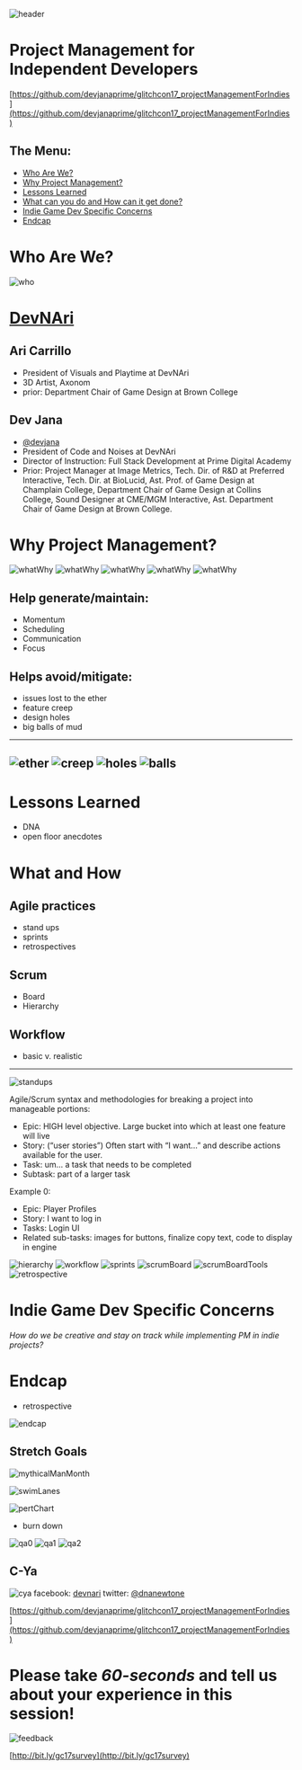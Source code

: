 ![header](images/header.png)

Project Management for Independent Developers
===

[https://github.com/devjanaprime/glitchcon17_projectManagementForIndies](https://github.com/devjanaprime/glitchcon17_projectManagementForIndies)

The Menu:
---
- [Who Are We?](#who)
- [Why Project Management?](#why-project-management)
- [Lessons Learned](#lessons-learned)
- [What can you do and How can it get done?](#what-and-how)
- [Indie Game Dev Specific Concerns](#indie-game-dev-specific-concerns)
- [Endcap](#endcap)

Who Are We?
===

![who](images/who.png) 

[DevNAri](http://devnari.com)
===

Ari Carrillo
---
- President of Visuals and Playtime at DevNAri
- 3D Artist, Axonom
- prior: Department Chair of Game Design at Brown College 

Dev Jana
---
- [@devjana](https://twitter.com/devjana)
- President of Code and Noises at DevNAri
- Director of Instruction: Full Stack Development at Prime Digital Academy
- Prior: Project Manager at Image Metrics, Tech. Dir. of R&D at Preferred Interactive, Tech. Dir. at BioLucid, Ast. Prof. of Game Design at Champlain College, Department Chair of Game Design at Collins College, Sound Designer at CME/MGM Interactive, Ast. Department Chair of Game Design at Brown College.

Why Project Management?
===

![whatWhy](images/whatWhy0.png) 
![whatWhy](images/whatWhy1.png) 
![whatWhy](images/whatWhy2.png) 
![whatWhy](images/whatWhy3.png)
![whatWhy](images/whatWhy4.png)
 
Help generate/maintain:
---
- Momentum
- Scheduling
- Communication
- Focus
 
Helps avoid/mitigate:
---
- issues lost to the ether
- feature creep
- design holes
- big balls of mud

---
![ether](images/ether.png)
![creep](images/creep.png)
![holes](images/holes.png)
![balls](images/balls.png)
---

Lessons Learned
===
- DNA
- open floor anecdotes


What and How
===
Agile practices
---
 - stand ups
 - sprints
 - retrospectives 

Scrum
---
 - Board
 - Hierarchy 

Workflow
---
 - basic v. realistic 
 
 ---
 
![standups](images/standUps.png) 

Agile/Scrum syntax and methodologies for breaking a project into manageable portions:

- Epic: HIGH level objective. Large bucket into which at least one feature will live
- Story: (“user stories”) Often start with “I want…” and describe actions available for the user.
- Task: um… a task that needs to be completed
- Subtask: part of a larger task

Example 0:

- Epic: Player Profiles
- Story: I want to log in
- Tasks: Login UI 
- Related sub-tasks: images for buttons, finalize copy text, code to display in engine

![hierarchy](images/hierarchy.png) 
![workflow](images/workflow.png) 
![sprints](images/sprints.png) 
![scrumBoard](images/scrumBoard.png) 
![scrumBoardTools](images/scrumBoardTools.png) 
![retrospective](images/retrospective.png) 

Indie Game Dev Specific Concerns
===

_*How do we be creative and stay on track while implementing PM in indie projects?*_

Endcap
===
- retrospective

![endcap](images/next.png)

Stretch Goals
---
![mythicalManMonth](images/mythicalManMonth.png) 

![swimLanes](images/swimLanes.png) 

![pertChart](images/pertChart.png)

- burn down

![qa0](images/qa0.png)
![qa1](images/qa1.png)
![qa2](images/qa2.png)

C-Ya
---
![cya](images/c-ya.png)
facebook: [devnari](https://facebook.com/devnari)
twitter: [@dnanewtone](https://twiter.com/dnanewtone)

[https://github.com/devjanaprime/glitchcon17_projectManagementForIndies](https://github.com/devjanaprime/glitchcon17_projectManagementForIndies)

Please take _60-seconds_ and tell us about your experience in this session!
=
![feedback](https://media.giphy.com/media/Hs6JP953xMYBG/giphy.gif)

[http://bit.ly/gc17survey](http://bit.ly/gc17survey)
